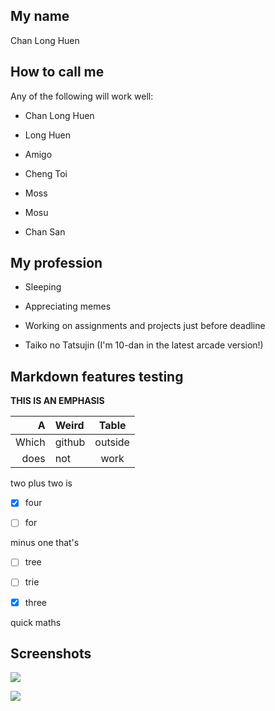 ## My name

Chan Long Huen

## How to call me

Any of the following will work well:

* Chan Long Huen

* Long Huen

* Amigo

* Cheng Toi

* Moss

* Mosu

* Chan San

## My profession

* Sleeping

* Appreciating memes

* Working on assignments and projects just before deadline

* Taiko no Tatsujin (I'm 10-dan in the latest arcade version!)

## Markdown features testing

**THIS IS AN EMPHASIS**

A | Weird | Table
---: | :--- | :---:
Which | github | outside
does | not | work

two plus two is

 * [x] four

 * [ ] for

 minus one that's

 * [ ] tree

 * [ ] trie

 * [x] three

quick maths

## Screenshots

![](https://github.com/csci3251-2020/student-1155127307/blob/master/1.png)

![](https://github.com/csci3251-2020/student-1155127307/blob/master/2.png)

